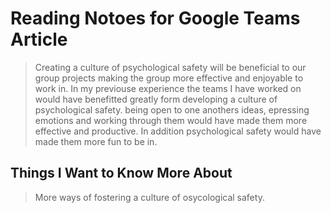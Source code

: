 # Reading Notoes for Google Teams Article

> Creating a culture of psychological safety will be beneficial to our group projects making the group more effective and enjoyable to work in.
> In my previouse experience the teams I have worked on would have benefitted greatly form developing a culture of psychological safety. being open to one anothers ideas, epressing emotions and working through them would have made them more effective and productive. In addition psychological safety would have made them more fun to be in.

## Things I Want to Know More About

> More ways of fostering a culture of osycological safety.
